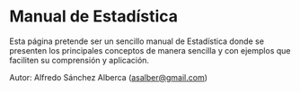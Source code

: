 Manual de Estadística
=====================

Esta página pretende ser un sencillo manual de Estadística donde se presenten los principales conceptos de manera sencilla y con ejemplos que faciliten su comprensión y aplicación. 

Autor: Alfredo Sánchez Alberca (asalber@gmail.com)
